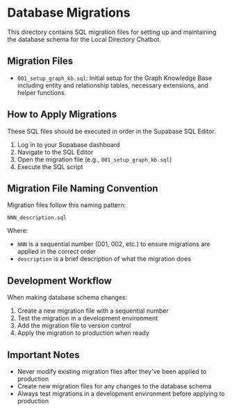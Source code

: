 # Database Migrations

This directory contains SQL migration files for setting up and maintaining the database schema for the Local Directory Chatbot.

## Migration Files

- `001_setup_graph_kb.sql`: Initial setup for the Graph Knowledge Base including entity and relationship tables, necessary extensions, and helper functions.

## How to Apply Migrations

These SQL files should be executed in order in the Supabase SQL Editor. 

1. Log in to your Supabase dashboard
2. Navigate to the SQL Editor
3. Open the migration file (e.g., `001_setup_graph_kb.sql`)
4. Execute the SQL script

## Migration File Naming Convention

Migration files follow this naming pattern:

```
NNN_description.sql
```

Where:
- `NNN` is a sequential number (001, 002, etc.) to ensure migrations are applied in the correct order
- `description` is a brief description of what the migration does

## Development Workflow

When making database schema changes:

1. Create a new migration file with a sequential number
2. Test the migration in a development environment
3. Add the migration file to version control
4. Apply the migration to production when ready

## Important Notes

- Never modify existing migration files after they've been applied to production
- Create new migration files for any changes to the database schema
- Always test migrations in a development environment before applying to production